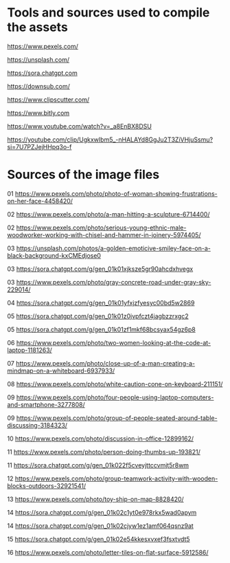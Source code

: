 # Tools and sources used to compile the assets

https://www.pexels.com/

https://unsplash.com/

https://sora.chatgpt.com

https://downsub.com/

https://www.clipscutter.com/

https://www.bitly.com

https://www.youtube.com/watch?v=_a8EnBX8DSU

https://youtube.com/clip/UgkxwIbm5_-nHALAYd8GgJu2T3ZiVHjuSsmu?si=7U7PZJejHHpq3o-f

# Sources of the image files

01 https://www.pexels.com/photo/photo-of-woman-showing-frustrations-on-her-face-4458420/

02 https://www.pexels.com/photo/a-man-hitting-a-sculpture-6714400/

02 https://www.pexels.com/photo/serious-young-ethnic-male-woodworker-working-with-chisel-and-hammer-in-joinery-5974405/

03 https://unsplash.com/photos/a-golden-emoticive-smiley-face-on-a-black-background-kxCMEdjose0

03 https://sora.chatgpt.com/g/gen_01k01xjksze5gr90ahcdxhvegx

03 https://www.pexels.com/photo/gray-concrete-road-under-gray-sky-229014/

04 https://sora.chatgpt.com/g/gen_01k01yfxjzfyesyc00bd5w2869

05 https://sora.chatgpt.com/g/gen_01k01z0jvpfczt4jagbzzrxgc2

05 https://sora.chatgpt.com/g/gen_01k01zf1mkf68bcsyax54gz6p8

06 https://www.pexels.com/photo/two-women-looking-at-the-code-at-laptop-1181263/

07 https://www.pexels.com/photo/close-up-of-a-man-creating-a-mindmap-on-a-whiteboard-6937933/

08 https://www.pexels.com/photo/white-caution-cone-on-keyboard-211151/

09 https://www.pexels.com/photo/four-people-using-laptop-computers-and-smartphone-3277808/

09 https://www.pexels.com/photo/group-of-people-seated-around-table-discussing-3184323/

10 https://www.pexels.com/photo/discussion-in-office-12899162/

11 https://www.pexels.com/photo/person-doing-thumbs-up-193821/

11 https://sora.chatgpt.com/g/gen_01k022f5cveyjttccvmjt5r8wm

12 https://www.pexels.com/photo/group-teamwork-activity-with-wooden-blocks-outdoors-32921541/

13 https://www.pexels.com/photo/toy-ship-on-map-8828420/

14 https://sora.chatgpt.com/g/gen_01k02c1yt0e978rkx5wad0apym

14 https://sora.chatgpt.com/g/gen_01k02cjyw1ez1amf064qsnz9at

15 https://sora.chatgpt.com/g/gen_01k02e54kkesxvxef3fsxtvdt5

16 https://www.pexels.com/photo/letter-tiles-on-flat-surface-5912586/
